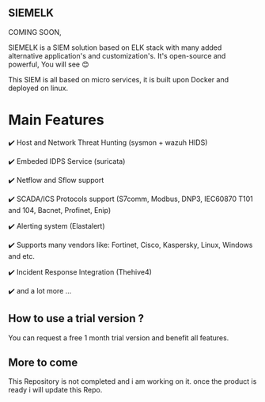 ## SIEMELK

COMING SOON,

SIEMELK is a SIEM solution based on ELK stack with many added alternative application's and customization's. It's open-source and powerful, You will see 😊

This SIEM is all based on micro services, it is built upon Docker and deployed on linux.

# Main Features
✔️ Host and Network Threat Hunting (sysmon + wazuh HIDS)

✔️ Embeded IDPS Service (suricata)

✔️ Netflow and Sflow support

✔️ SCADA/ICS Protocols support (S7comm, Modbus, DNP3, IEC60870 T101 and 104, Bacnet, Profinet, Enip)

✔️ Alerting system (Elastalert)

✔️ Supports many vendors like: Fortinet, Cisco, Kaspersky, Linux, Windows and etc.

✔️ Incident Response Integration (Thehive4)

✔️ and a lot more ...

## How to use a trial version ?
You can request a free 1 month trial version and benefit all features.

## More to come
This Repository is not completed and i am working on it. once the product is ready i will update this Repo.
